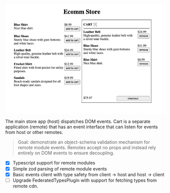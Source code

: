 ![host app screenshot](/host-app/public/host-app.png)

The main store app (host) dispatches DOM events. Cart is a separate application (remote) that has an event interface that can listen for events from host or other remotes.

> Goal: demonstrate an object-schema validation mechanism for remote module events. Remotes accept no props and instead rely entirely on DOM events to ensure decoupling.

- [x] Typescript support for remote modules
- [x] Simple zod parsing of remote module events
- [x] Basic events client with type safety from client -> host and host -> client
- [ ] Upgrade FederatedTypesPlugin with support for fetching types from remote cdn.
